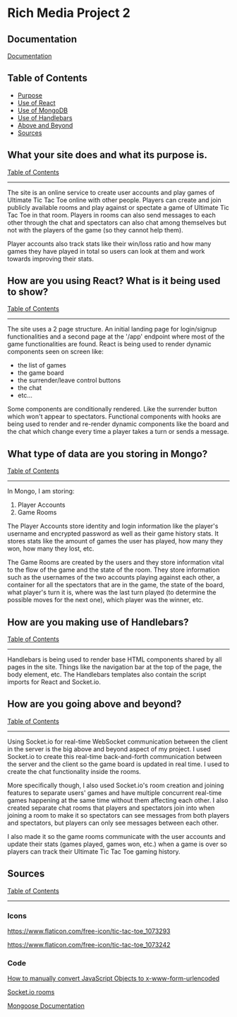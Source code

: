 # Rich Media Project 2

## Documentation

[Documentation](https://github.com/crlimacastro/crl3554-430-project-2/blob/master/documentation.md)

## Table of Contents

- [Purpose](#what-your-site-does-and-what-its-purpose-is)
- [Use of React](#how-are-you-using-react-what-is-it-being-used-to-show)
- [Use of MongoDB](#what-type-of-data-are-you-storing-in-mongo)
- [Use of Handlebars](#how-are-you-making-use-of-handlebars)
- [Above and Beyond](#how-are-you-going-above-and-beyond)
- [Sources](#sources)


## What your site does and what its purpose is.

[Table of Contents](#table-of-contents)

---

The site is an online service to create user accounts and play games of Ultimate Tic Tac Toe online with other people. Players can create and join publicly available rooms and play against or spectate a game of Ultimate Tic Tac Toe in that room. Players in rooms can also send messages to each other through the chat and spectators can also chat among themselves but not with the players of the game (so they cannot help them).

Player accounts also track stats like their win/loss ratio and how many games they have played in total so users can look at them and work towards improving their stats.

## How are you using React? What is it being used to show?

[Table of Contents](#table-of-contents)

---

The site uses a 2 page structure. An initial landing page for login/signup functionalities and a second page at the '/app' endpoint where most of the game functionalities are found. React is being used to render dynamic components seen on screen like:
- the list of games
- the game board
- the surrender/leave control buttons
- the chat
- etc...

Some components are conditionally rendered. Like the surrender button which won't appear to spectators. Functional components with hooks are being used to render and re-render dynamic components like the board and the chat which change every time a player takes a turn or sends a message.

## What type of data are you storing in Mongo?

[Table of Contents](#table-of-contents)

---

In Mongo, I am storing:
1. Player Accounts
2. Game Rooms

The Player Accounts store identity and login information like the player's username and encrypted password as well as their game history stats. It stores stats like the amount of games the user has played, how many they won, how many they lost, etc.

The Game Rooms are created by the users and they store information vital to the flow of the game and the state of the room. They store information such as the usernames of the two accounts playing against each other, a container for all the spectators that are in the game, the state of the board, what player's turn it is, where was the last turn played (to determine the possible moves for the next one), which player was the winner, etc.

## How are you making use of Handlebars?

[Table of Contents](#table-of-contents)

---

Handlebars is being used to render base HTML components shared by all pages in the site. Things like the navigation bar at the top of the page, the body element, etc. The Handlebars templates also contain the script imports for React and Socket.io.

## How are you going above and beyond?

[Table of Contents](#table-of-contents)

---

Using Socket.io for real-time WebSocket communication between the client in the server is the big above and beyond aspect of my project. I used Socket.io to create this real-time back-and-forth communication between the server and the client so the game board is updated in real time. I used to create the chat functionality inside the rooms.

More specifically though, I also used Socket.io's room creation and joining features to separate users' games and have multiple concurrent real-time games happening at the same time without them affecting each other. I also created separate chat rooms that players and spectators join into when joining a room to make it so spectators can see messages from both players and spectators, but players can only see messages between each other.

I also made it so the game rooms communicate with the user accounts and update their stats (games played, games won, etc.) when a game is over so players can track their Ultimate Tic Tac Toe gaming history.


## Sources

[Table of Contents](#table-of-contents)

---

### Icons

https://www.flaticon.com/free-icon/tic-tac-toe_1073293

https://www.flaticon.com/free-icon/tic-tac-toe_1073242

### Code

[How to manually convert JavaScript Objects to x-www-form-urlencoded](https://stackoverflow.com/questions/39786337/how-to-convert-js-object-data-to-x-www-form-urlencoded)

[Socket.io rooms](https://socket.io/docs/v3/rooms/)

[Mongoose Documentation](https://mongoosejs.com/docs/index.html)